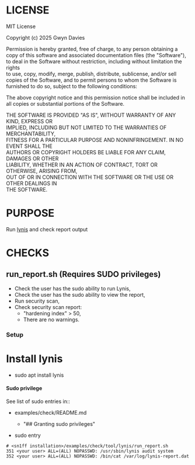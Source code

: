 # LICENSE

MIT License

Copyright (c) 2025 Gwyn Davies

Permission is hereby granted, free of charge, to any person obtaining a copy
of this software and associated documentation files (the "Software"), to deal
in the Software without restriction, including without limitation the rights  
to use, copy, modify, merge, publish, distribute, sublicense, and/or sell      
copies of the Software, and to permit persons to whom the Software is          
furnished to do so, subject to the following conditions:                        

The above copyright notice and this permission notice shall be included in    
all copies or substantial portions of the Software.                            

THE SOFTWARE IS PROVIDED "AS IS", WITHOUT WARRANTY OF ANY KIND, EXPRESS OR     
IMPLIED, INCLUDING BUT NOT LIMITED TO THE WARRANTIES OF MERCHANTABILITY,       
FITNESS FOR A PARTICULAR PURPOSE AND NONINFRINGEMENT. IN NO EVENT SHALL THE    
AUTHORS OR COPYRIGHT HOLDERS BE LIABLE FOR ANY CLAIM, DAMAGES OR OTHER         
LIABILITY, WHETHER IN AN ACTION OF CONTRACT, TORT OR OTHERWISE, ARISING FROM,  
OUT OF OR IN CONNECTION WITH THE SOFTWARE OR THE USE OR OTHER DEALINGS IN      
THE SOFTWARE.


# PURPOSE

Run [lynis](https://cisofy.com/lynis/) and check report output


# CHECKS

## run_report.sh (Requires SUDO privileges)

* Check the user has the sudo ability to run Lynis,
* Check the user has the sudo ability to view the report,
* Run security scan,
* Check security scan report:
    * "hardening index" > 50,
    * There are no warnings.

### Setup

# Install lynis

* sudo apt install lynis

#### Sudo privilege

See list of sudo entries in::
* examples/check/README.md
  * "## Granting sudo privileges"

* sudo entry
```
# <sn1ff installation>/examples/check/tool/lynis/run_report.sh
351 <your user> ALL=(ALL) NOPASSWD: /usr/sbin/lynis audit system
352 <your user> ALL=(ALL) NOPASSWD: /bin/cat /var/log/lynis-report.dat
```
